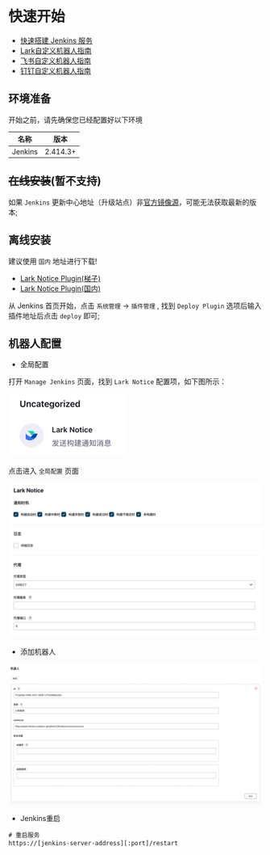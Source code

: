 # 快速开始

- [快速搭建 Jenkins 服务](https://blog.csdn.net/qq_38765404/article/details/123497710/)
- [Lark自定义机器人指南](https://open.larksuite.com/document/client-docs/bot-v3/add-custom-bot)
- [飞书自定义机器人指南](https://open.feishu.cn/document/client-docs/bot-v3/add-custom-bot)
- [钉钉自定义机器人指南](https://open.dingtalk.com/document/orgapp/custom-robots-send-group-messages)

## 环境准备

开始之前，请先确保您已经配置好以下环境

| 名称         | 版本       |
|------------|----------|
| Jenkins    | 2.414.3+ |

## ~~在线安装~~(暂不支持)
如果 `Jenkins` 更新中心地址（升级站点）非[官方镜像源](https://updates.jenkins.io/update-center.json)，可能无法获取最新的版本;

## 离线安装

建议使用 `国内` 地址进行下载!

- [Lark Notice Plugin(梯子)](https://github.com/721806280/lark-notice-plugin/releases)
- [Lark Notice Plugin(国内)](https://gitee.com/xm721806280/lark-notice-plugin/releases)

从 Jenkins 首页开始，点击 `系统管理` -> `插件管理` , 找到 `Deploy Plugin` 选项后输入插件地址后点击 `deploy` 即可;


## 机器人配置

- 全局配置

打开 `Manage Jenkins` 页面，找到 `Lark Notice` 配置项，如下图所示：

![](./img/faq-manage.png)

点击进入 `全局配置` 页面

![](./img/faq-notification-timing.png)


- 添加机器人

![](./img/faq-signature.png)

- Jenkins重启
```shell
# 重启服务
https://[jenkins-server-address][:port]/restart
```
